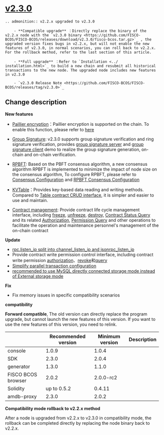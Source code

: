 # [v2.3.0](https://github.com/FISCO-BCOS/FISCO-BCOS/releases/tag/v2.3.0)

```eval_rst
.. admonition:: v2.2.x upgraded to v2.3.0

    - **Compatible upgrade** ：Directly replace the binary of the v2.2.x node with the `v2.3.0 binary <https://github.com/FISCO-BCOS/FISCO-BCOS/releases/download/v2.3.0/fisco-bcos.tar.gz>`_ , the upgraded version fixes bugs in v2.2.x, but will not enable the new features of v2.3.0, in normal scenarios, you can roll back to v2.2.x. For the rollback method, refer to the last section of this article.

    - **Full upgrade** ：Refer to `Installation <../ installation.html>`_ to build a new chain and resubmit all historical transactions to the new node. The upgraded node includes new features in v2.3.0

    - `v2.3.0 Release Note <https://github.com/FISCO-BCOS/FISCO-BCOS/releases/tag/v2.3.0>`_
```

## Change description

**New features**

- [Paillier encryption](https://fisco-bcos-documentation.readthedocs.io/zh_CN/release-2.3.0/docs/manual/privacy.html#id2)：Paillier encryption is supported on the chain. To enable this function, please refer to [here](https://fisco-bcos-documentation.readthedocs.io/zh_CN/release-2.3.0/docs/manual/privacy.html#id12)

- [Group Signature](https://fisco-bcos-documentation.readthedocs.io/zh_CN/release-2.3.0/docs/manual/privacy.html#id7): v2.3.0 supports group signature verification and ring signature verification, provides [group signature server](https://github.com/FISCO-BCOS/group-signature-server) and [group signature client](https://github.com/FISCO-BCOS/group-signature-client) demo to realize the group signature generation, on-chain and on-chain verification.

- [RPBFT](https://fisco-bcos-documentation.readthedocs.io/zh_CN/release-2.3.0/docs/design/consensus/rpbft.html): Based on the PBFT consensus algorithm, a new consensus algorithm RPBFT is implemented to minimize the impact of node size on the consensus algorithm, To configure RPBFT, please refer to [Consensus Configuration](../manual/configuration.html#consensus-configuration) and [RPBFT Consensus Configuration](../manual/configuration.html#rpbft-consensus-configurations)

- [KVTable](../manual/smart_contract.html#use-kvtable-contract-get-set-interface)：Provides key-based data reading and writing methods. Compared to [Table contract CRUD interface](../manual/smart_contract.html#to-use-table-contract-crud-interface), it is simpler and easier to use and maintain.

- [Contract management](../design/features/contract_management.md): Provide contract life cycle management interface, including [freeze](../manual/console.html#freezecontract), [unfreeze](../manual/console.html#unfreezecontract), [destroy](../manual/console.html#destroycontract), [Contract Status Query](../manual/console.html#getcontractstatus) and its related [Authorization](../manual/console.html#grantcontractstatusmanager), [Permission Query](../manual/console.html#listcontractstatusmanager) and other operations to facilitate the operation and maintenance personnel's management of the on-chain contract


**Update**

- [rpc.listen_ip split into channel_listen_ip and jsonrpc_listen_ip](../manual/configuration.html#configure-rpc)
- Provide contract write permission control interface, including contract write permission [authorization](../manual/console.html#grantcontractwritepermission)、[revoke](../manual/console.html#revokecontractwritepermission)和[query](../manual/console.html#listcontractwritepermission)
- [Simplify parallel transaction configuration](../manual/configuration.html#parallel-transaction-configuration)
- [recommended to use MySQL directly connected storage mode instead of External storage mode](../manual/configuration.html#configure-storage)


**Fix**

- Fix memory issues in specific compatibility scenarios

**compatibility**

**Forward compatible**, The old version can directly replace the program upgrade, but cannot launch the new features of this version. If you want to use the new features of this version, you need to relink.

|                    | Recommended version | Minimum version | Description |
| ------------------ | ------------------- | --------------- | ----------- |
| console            | 1.0.9               | 1.0.4           |             |
| SDK                | 2.3.0               | 2.0.4           |             |
| generator          | 1.3.0               | 1.1.0           |             |
| FISCO BCOS browser | 2.0.2               | 2.0.0-rc2       |             |
| Solidity           | up to 0.5.2         | 0.4.11          |             |
| amdb-proxy         | 2.3.0               | 2.0.2           |             |

**Compatibility mode rollback to v2.2.x method**

After a node is upgraded from v2.2.x to v2.3.0 in compatibility mode, the rollback can be completed directly by replacing the node binary back to v2.2.x.

